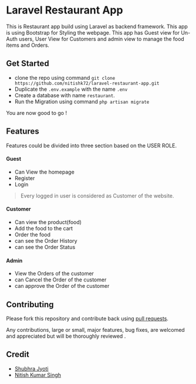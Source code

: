 # Laravel Restaurant App

This is Restaurant app build using Laravel as backend framework. This app is using Bootstrap for Styling the webpage. This app has Guest view for Un-Auth users, User View for Customers and admin view to  manage the food items and Orders.

## Get Started

- clone the repo using command `git clone https://github.com/nitishk72/laravel-restaurant-app.git`
- Duplicate the `.env.example` with the name `.env`
- Create a database with name `restaurant`.
- Run the Migration using command `php artisan migrate`

You are now good to go !

## Features

Features could be divided into three section based on the USER ROLE.

#### Guest

- Can View the homepage
- Register
- Login

> Every logged in user is considered as Customer of the website.

#### Customer

- Can view the product(food)
- Add the food to the cart
- Order the food
- can see the Order History
- can see the Order Status

#### Admin

- View the Orders of the customer
- can Cancel the Order of the customer
- can approve the Order of the customer

## Contributing

Please fork this repository and contribute back using
[pull requests](https://github.com/nitshk72/laravel-restaurant-app/pulls).

Any contributions, large or small, major features, bug fixes, are welcomed and appreciated but will be thoroughly reviewed .



## Credit

- [Shubhra Jyoti](https://github.com/Shubhra1028)
- [Nitish Kumar Singh](https://github.com/nitishk72)